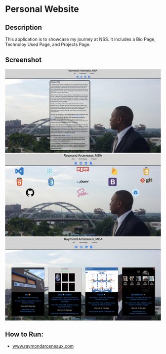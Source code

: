 # Personal Website

## Description
 This application is to showcase my journey at NSS. It includes a Bio Page, Technoloy Used Page, and Projects Page.
 
## Screenshot
![](https://raw.githubusercontent.com/rarceneaux/e10-personal/master/src/assets/images/Bio.png)
![](https://raw.githubusercontent.com/rarceneaux/e10-personal/master/src/assets/images/Tech.png)
![](https://raw.githubusercontent.com/rarceneaux/e10-personal/master/src/assets/images/Projects.png)
## How to Run:
  * www.raymondarceneaux.com
